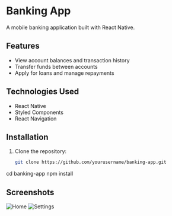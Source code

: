 # Banking App

A mobile banking application built with React Native.

## Features


- View account balances and transaction history
- Transfer funds between accounts
- Apply for loans and manage repayments

## Technologies Used

- React Native
- Styled Components
- React Navigation


## Installation

1. Clone the repository:

   ```bash
   git clone https://github.com/yourusername/banking-app.git

cd banking-app
npm install

## Screenshots

![Home](assets/setting.jpg)
![Settings](assets/home.png)
